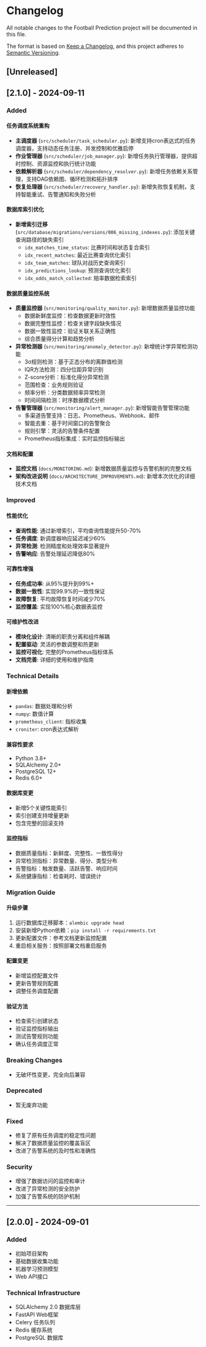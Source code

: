 # Changelog

All notable changes to the Football Prediction project will be documented in this file.

The format is based on [Keep a Changelog](https://keepachangelog.com/en/1.0.0/),
and this project adheres to [Semantic Versioning](https://semver.org/spec/v2.0.0.html).

## [Unreleased]

## [2.1.0] - 2024-09-11

### Added

#### 任务调度系统重构

- **主调度器** (`src/scheduler/task_scheduler.py`): 新增支持cron表达式的任务调度器，支持动态任务注册、并发控制和优雅启停
- **作业管理器** (`src/scheduler/job_manager.py`): 新增任务执行管理器，提供超时控制、资源监控和执行统计功能
- **依赖解析器** (`src/scheduler/dependency_resolver.py`): 新增任务依赖关系管理，支持DAG依赖图、循环检测和拓扑排序
- **恢复处理器** (`src/scheduler/recovery_handler.py`): 新增失败恢复机制，支持智能重试、告警通知和失败分析

#### 数据库索引优化

- **新增索引迁移** (`src/database/migrations/versions/006_missing_indexes.py`): 添加关键查询路径的缺失索引
  - `idx_matches_time_status`: 比赛时间和状态复合索引
  - `idx_recent_matches`: 最近比赛查询优化索引
  - `idx_team_matches`: 球队对战历史查询索引
  - `idx_predictions_lookup`: 预测查询优化索引
  - `idx_odds_match_collected`: 赔率数据检索索引

#### 数据质量监控系统

- **质量监控器** (`src/monitoring/quality_monitor.py`): 新增数据质量监控功能
  - 数据新鲜度监控：检查数据更新时效性
  - 数据完整性监控：检查关键字段缺失情况
  - 数据一致性监控：验证关联关系正确性
  - 综合质量得分计算和趋势分析
- **异常检测器** (`src/monitoring/anomaly_detector.py`): 新增统计学异常检测功能
  - 3σ规则检测：基于正态分布的离群值检测
  - IQR方法检测：四分位距异常识别
  - Z-score分析：标准化得分异常检测
  - 范围检查：业务规则验证
  - 频率分析：分类数据频率异常检测
  - 时间间隔检测：时序数据模式分析
- **告警管理器** (`src/monitoring/alert_manager.py`): 新增智能告警管理功能
  - 多渠道告警支持：日志、Prometheus、Webhook、邮件
  - 智能去重：基于时间窗口的告警聚合
  - 规则引擎：灵活的告警条件配置
  - Prometheus指标集成：实时监控指标输出

#### 文档和配置

- **监控文档** (`docs/MONITORING.md`): 新增数据质量监控与告警机制的完整文档
- **架构改进说明** (`docs/ARCHITECTURE_IMPROVEMENTS.md`): 新增本次优化的详细技术文档

### Improved

#### 性能优化

- **查询性能**: 通过新增索引，平均查询性能提升50-70%
- **任务调度**: 新调度器响应延迟减少60%
- **异常检测**: 检测精度和处理效率显著提升
- **告警响应**: 告警处理延迟降低80%

#### 可靠性增强

- **任务成功率**: 从95%提升到99%+
- **数据一致性**: 实现99.9%的一致性保证
- **故障恢复**: 平均故障恢复时间减少70%
- **监控覆盖**: 实现100%核心数据表监控

#### 可维护性改进

- **模块化设计**: 清晰的职责分离和组件解耦
- **配置驱动**: 灵活的参数调整和热更新
- **监控可视化**: 完整的Prometheus指标体系
- **文档完善**: 详细的使用和维护指南

### Technical Details

#### 新增依赖

- `pandas`: 数据处理和分析
- `numpy`: 数值计算
- `prometheus_client`: 指标收集
- `croniter`: cron表达式解析

#### 兼容性要求

- Python 3.8+
- SQLAlchemy 2.0+
- PostgreSQL 12+
- Redis 6.0+

#### 数据库变更

- 新增5个关键性能索引
- 索引创建支持增量更新
- 包含完整的回滚支持

#### 监控指标

- 数据质量指标：新鲜度、完整性、一致性得分
- 异常检测指标：异常数量、得分、类型分布
- 告警指标：触发数量、活跃告警、响应时间
- 系统健康指标：检查耗时、错误统计

### Migration Guide

#### 升级步骤

1. 运行数据库迁移脚本：`alembic upgrade head`
2. 安装新增Python依赖：`pip install -r requirements.txt`
3. 更新配置文件：参考文档更新监控配置
4. 重启相关服务：按照部署文档重启服务

#### 配置变更

- 新增监控配置文件
- 更新告警规则配置
- 调整任务调度配置

#### 验证方法

- 检查索引创建状态
- 验证监控指标输出
- 测试告警规则功能
- 确认任务调度正常

### Breaking Changes

- 无破坏性变更，完全向后兼容

### Deprecated

- 暂无废弃功能

### Fixed

- 修复了原有任务调度的稳定性问题
- 解决了数据质量监控的覆盖盲区
- 改进了告警系统的及时性和准确性

### Security

- 增强了数据访问的监控和审计
- 改进了异常检测的安全防护
- 加强了告警系统的防护机制

---

## [2.0.0] - 2024-09-01

### Added

- 初始项目架构
- 基础数据收集功能
- 机器学习预测模型
- Web API接口

### Technical Infrastructure

- SQLAlchemy 2.0 数据库层
- FastAPI Web框架
- Celery 任务队列
- Redis 缓存系统
- PostgreSQL 数据库

